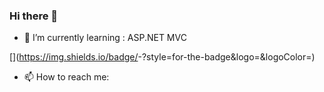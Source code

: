 ### Hi there 👋


- 🌱 I’m currently learning : ASP.NET MVC

[<Badge Name>](https://img.shields.io/badge/<Badge Text>-<Background Color>?style=for-the-badge&logo=<Icon Name>&logoColor=<Logo Color>)

- 📫 How to reach me: 

